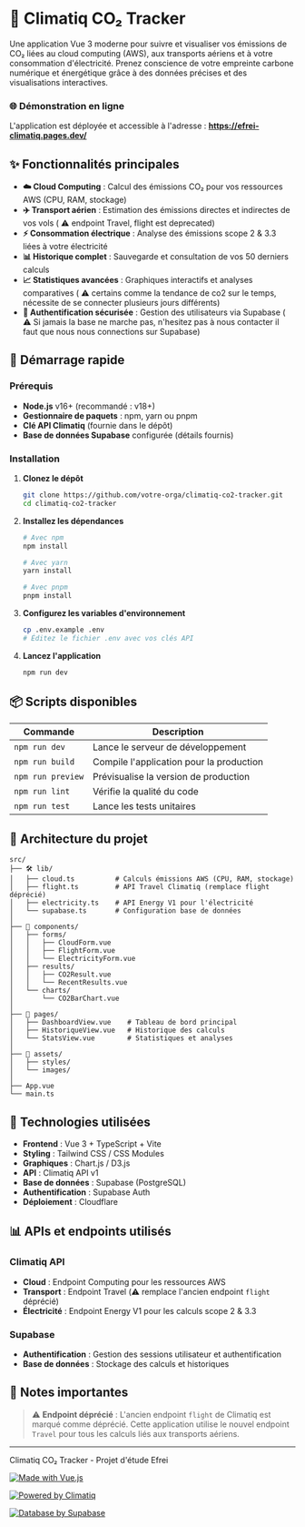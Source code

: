 # 🌱 Climatiq CO₂ Tracker

Une application Vue 3 moderne pour suivre et visualiser vos émissions de CO₂ liées au cloud computing (AWS), aux transports aériens et à votre consommation d'électricité. Prenez conscience de votre empreinte carbone numérique et énergétique grâce à des données précises et des visualisations interactives.

### 🌐 Démonstration en ligne

L'application est déployée et accessible à l'adresse : **https://efrei-climatiq.pages.dev/**

## ✨ Fonctionnalités principales

- **☁️ Cloud Computing** : Calcul des émissions CO₂ pour vos ressources AWS (CPU, RAM, stockage)
- **✈️ Transport aérien** : Estimation des émissions directes et indirectes de vos vols ( ⚠️ endpoint Travel, flight est deprecated)
- **⚡ Consommation électrique** : Analyse des émissions scope 2 & 3.3 liées à votre électricité
- **📊 Historique complet** : Sauvegarde et consultation de vos 50 derniers calculs
- **📈 Statistiques avancées** : Graphiques interactifs et analyses comparatives
( ⚠️ certains comme la tendance de co2 sur le temps, nécessite de se connecter plusieurs jours différents)
- **🔐 Authentification sécurisée** : Gestion des utilisateurs via Supabase
( ⚠️ Si jamais la base ne marche pas, n'hesitez pas à nous contacter il faut que nous nous connections sur Supabase)

## 🚀 Démarrage rapide

### Prérequis

- **Node.js** v16+ (recommandé : v18+)
- **Gestionnaire de paquets** : npm, yarn ou pnpm
- **Clé API Climatiq** (fournie dans le dépôt)
- **Base de données Supabase** configurée (détails fournis)

### Installation

1. **Clonez le dépôt**
   ```bash
   git clone https://github.com/votre-orga/climatiq-co2-tracker.git
   cd climatiq-co2-tracker
   ```

2. **Installez les dépendances**
   ```bash
   # Avec npm
   npm install
   
   # Avec yarn
   yarn install
   
   # Avec pnpm
   pnpm install
   ```

3. **Configurez les variables d'environnement**
   ```bash
   cp .env.example .env
   # Éditez le fichier .env avec vos clés API
   ```

4. **Lancez l'application**
   ```bash
   npm run dev
   ```

## 📦 Scripts disponibles

| Commande | Description |
|----------|-------------|
| `npm run dev` | Lance le serveur de développement |
| `npm run build` | Compile l'application pour la production |
| `npm run preview` | Prévisualise la version de production |
| `npm run lint` | Vérifie la qualité du code |
| `npm run test` | Lance les tests unitaires |

## 📁 Architecture du projet

```
src/
├── 🛠️ lib/
│   ├── cloud.ts          # Calculs émissions AWS (CPU, RAM, stockage)
│   ├── flight.ts         # API Travel Climatiq (remplace flight déprécié)
│   ├── electricity.ts    # API Energy V1 pour l'électricité
│   └── supabase.ts       # Configuration base de données
│
├── 🧩 components/
│   ├── forms/
│   │   ├── CloudForm.vue
│   │   ├── FlightForm.vue
│   │   └── ElectricityForm.vue
│   ├── results/
│   │   ├── CO2Result.vue
│   │   └── RecentResults.vue
│   └── charts/
│       └── CO2BarChart.vue
│
├── 📄 pages/
│   ├── DashboardView.vue    # Tableau de bord principal
│   ├── HistoriqueView.vue   # Historique des calculs
│   └── StatsView.vue        # Statistiques et analyses
│
├── 🎨 assets/
│   ├── styles/
│   └── images/
│
├── App.vue
└── main.ts
```

## 🔧 Technologies utilisées

- **Frontend** : Vue 3 + TypeScript + Vite
- **Styling** : Tailwind CSS / CSS Modules
- **Graphiques** : Chart.js / D3.js
- **API** : Climatiq API v1
- **Base de données** : Supabase (PostgreSQL)
- **Authentification** : Supabase Auth
- **Déploiement** : Cloudflare

## 📊 APIs et endpoints utilisés

### Climatiq API
- **Cloud** : Endpoint Computing pour les ressources AWS
- **Transport** : Endpoint Travel (⚠️ remplace l'ancien endpoint `flight` déprécié)
- **Électricité** : Endpoint Energy V1 pour les calculs scope 2 & 3.3

### Supabase
- **Authentification** : Gestion des sessions utilisateur et authentification 
- **Base de données** : Stockage des calculs et historiques

## 🚨 Notes importantes

> ⚠️ **Endpoint déprécié** : L'ancien endpoint `flight` de Climatiq est marqué comme déprécié. Cette application utilise le nouvel endpoint `Travel` pour tous les calculs liés aux transports aériens.

---

Climatiq CO₂ Tracker - Projet d'étude Efrei

[![Made with Vue.js](https://img.shields.io/badge/Made%20with-Vue.js-4FC08D?style=flat&logo=vue.js)](https://vuejs.org/)

[![Powered by Climatiq](https://img.shields.io/badge/Powered%20by-Climatiq-green?style=flat)](https://climatiq.io/)

[![Database by Supabase](https://img.shields.io/badge/Database-Supabase-3ECF8E?style=flat&logo=supabase)](https://supabase.com/)

